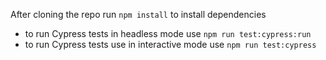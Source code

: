 After cloning the repo run `npm install` to install dependencies

- to run Cypress tests in headless mode use `npm run test:cypress:run`
- to run Cypress tests use in interactive mode use `npm run test:cypress`
